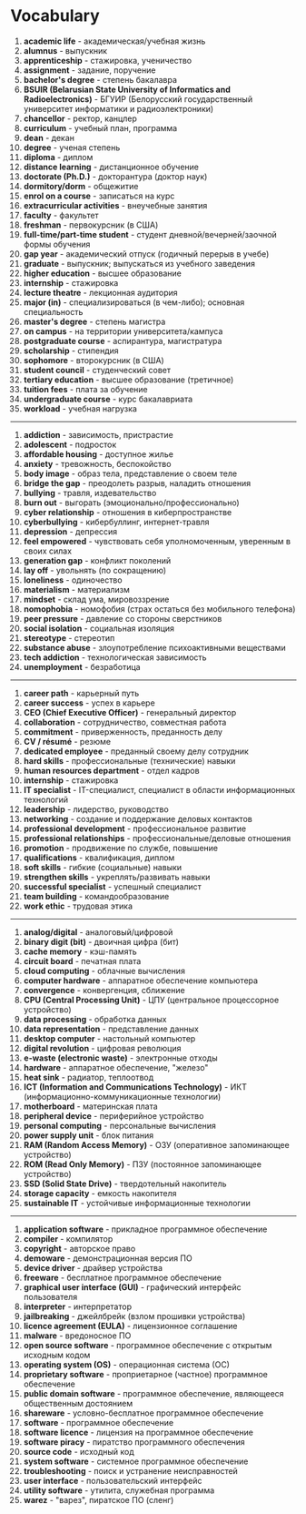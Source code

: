# Vocabulary 

1.  **academic life** - академическая/учебная жизнь
2.  **alumnus** - выпускник
3.  **apprenticeship** - стажировка, ученичество
4.  **assignment** - задание, поручение
5.  **bachelor's degree** - степень бакалавра
6.  **BSUIR (Belarusian State University of Informatics and Radioelectronics)** - БГУИР (Белорусский государственный университет информатики и радиоэлектроники)
7.  **chancellor** - ректор, канцлер
8.  **curriculum** - учебный план, программа
9.  **dean** - декан
10. **degree** - ученая степень
11. **diploma** - диплом
12. **distance learning** - дистанционное обучение
13. **doctorate (Ph.D.)** - докторантура (доктор наук)
14. **dormitory/dorm** - общежитие
15. **enrol on a course** - записаться на курс
16. **extracurricular activities** - внеучебные занятия
17. **faculty** - факультет
18. **freshman** - первокурсник (в США)
19. **full-time/part-time student** - студент дневной/вечерней/заочной формы обучения
20. **gap year** - академический отпуск (годичный перерыв в учебе)
21. **graduate** - выпускник; выпускаться из учебного заведения
22. **higher education** - высшее образование
23. **internship** - стажировка
24. **lecture theatre** - лекционная аудитория
25. **major (in)** - специализироваться (в чем-либо); основная специальность
26. **master's degree** - степень магистра
27. **on campus** - на территории университета/кампуса
28. **postgraduate course** - аспирантура, магистратура
29. **scholarship** - стипендия
30. **sophomore** - второкурсник (в США)
31. **student council** - студенческий совет
32. **tertiary education** - высшее образование (третичное)
33. **tuition fees** - плата за обучение
34. **undergraduate course** - курс бакалавриата
35. **workload** - учебная нагрузка

----

1.  **addiction** - зависимость, пристрастие
2.  **adolescent** - подросток
3.  **affordable housing** - доступное жилье
4.  **anxiety** - тревожность, беспокойство
5.  **body image** - образ тела, представление о своем теле
6.  **bridge the gap** - преодолеть разрыв, наладить отношения
7.  **bullying** - травля, издевательство
8.  **burn out** - выгорать (эмоционально/профессионально)
9.  **cyber relationship** - отношения в киберпространстве
10. **cyberbullying** - кибербуллинг, интернет-травля
11. **depression** - депрессия
12. **feel empowered** - чувствовать себя уполномоченным, уверенным в своих силах
13. **generation gap** - конфликт поколений
14. **lay off** - увольнять (по сокращению)
15. **loneliness** - одиночество
16. **materialism** - материализм
17. **mindset** - склад ума, мировоззрение
18. **nomophobia** - номофобия (страх остаться без мобильного телефона)
19. **peer pressure** - давление со стороны сверстников
20. **social isolation** - социальная изоляция
21. **stereotype** - стереотип
22. **substance abuse** - злоупотребление психоактивными веществами
23. **tech addiction** - технологическая зависимость
24. **unemployment** - безработица

----

1.  **career path** - карьерный путь
2.  **career success** - успех в карьере
3.  **CEO (Chief Executive Officer)** - генеральный директор
4.  **collaboration** - сотрудничество, совместная работа
5.  **commitment** - приверженность, преданность делу
6.  **CV / résumé** - резюме
7.  **dedicated employee** - преданный своему делу сотрудник
8.  **hard skills** - профессиональные (технические) навыки
9.  **human resources department** - отдел кадров
10. **internship** - стажировка
11. **IT specialist** - IT-специалист, специалист в области информационных технологий
12. **leadership** - лидерство, руководство
13. **networking** - создание и поддержание деловых контактов
14. **professional development** - профессиональное развитие
15. **professional relationships** - профессиональные/деловые отношения
16. **promotion** - продвижение по службе, повышение
17. **qualifications** - квалификация, диплом
18. **soft skills** - гибкие (социальные) навыки
19. **strengthen skills** - укреплять/развивать навыки
20. **successful specialist** - успешный специалист
21. **team building** - командообразование
22. **work ethic** - трудовая этика

----

1.  **analog/digital** - аналоговый/цифровой
2.  **binary digit (bit)** - двоичная цифра (бит)
3.  **cache memory** - кэш-память
4.  **circuit board** - печатная плата
5.  **cloud computing** - облачные вычисления
6.  **computer hardware** - аппаратное обеспечение компьютера
7.  **convergence** - конвергенция, сближение
8.  **CPU (Central Processing Unit)** - ЦПУ (центральное процессорное устройство)
9.  **data processing** - обработка данных
10. **data representation** - представление данных
11. **desktop computer** - настольный компьютер
12. **digital revolution** - цифровая революция
13. **e-waste (electronic waste)** - электронные отходы
14. **hardware** - аппаратное обеспечение, "железо"
15. **heat sink** - радиатор, теплоотвод
16. **ICT (Information and Communications Technology)** - ИКТ (информационно-коммуникационные технологии)
17. **motherboard** - материнская плата
18. **peripheral device** - периферийное устройство
19. **personal computing** - персональные вычисления
20. **power supply unit** - блок питания
21. **RAM (Random Access Memory)** - ОЗУ (оперативное запоминающее устройство)
22. **ROM (Read Only Memory)** - ПЗУ (постоянное запоминающее устройство)
23. **SSD (Solid State Drive)** - твердотельный накопитель
24. **storage capacity** - емкость накопителя
25. **sustainable IT** - устойчивые информационные технологии

----

1.  **application software** - прикладное программное обеспечение
2.  **compiler** - компилятор
3.  **copyright** - авторское право
4.  **demoware** - демонстрационная версия ПО
5.  **device driver** - драйвер устройства
6.  **freeware** - бесплатное программное обеспечение
7.  **graphical user interface (GUI)** - графический интерфейс пользователя
8.  **interpreter** - интерпретатор
9.  **jailbreaking** - джейлбрейк (взлом прошивки устройства)
10. **licence agreement (EULA)** - лицензионное соглашение
11. **malware** - вредоносное ПО
12. **open source software** - программное обеспечение с открытым исходным кодом
13. **operating system (OS)** - операционная система (ОС)
14. **proprietary software** - проприетарное (частное) программное обеспечение
15. **public domain software** - программное обеспечение, являющееся общественным достоянием
16. **shareware** - условно-бесплатное программное обеспечение
17. **software** - программное обеспечение
18. **software licence** - лицензия на программное обеспечение
19. **software piracy** - пиратство программного обеспечения
20. **source code** - исходный код
21. **system software** - системное программное обеспечение
22. **troubleshooting** - поиск и устранение неисправностей
23. **user interface** - пользовательский интерфейс
24. **utility software** - утилита, служебная программа
25. **warez** - "варез", пиратское ПО (сленг)
